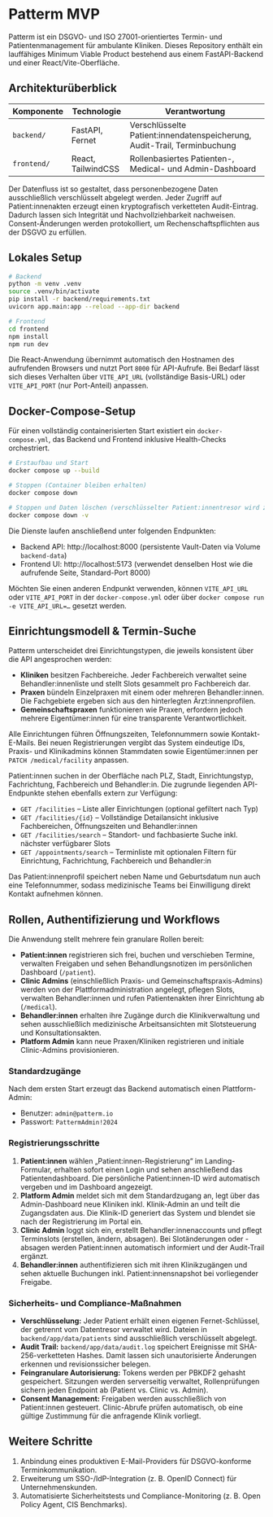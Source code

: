 # Patterm MVP

Patterm ist ein DSGVO- und ISO 27001-orientiertes Termin- und Patientenmanagement für ambulante Kliniken.
Dieses Repository enthält ein lauffähiges Minimum Viable Product bestehend aus einem FastAPI-Backend und
einer React/Vite-Oberfläche.

## Architekturüberblick

| Komponente | Technologie | Verantwortung |
| ---------- | ----------- | ------------- |
| `backend/` | FastAPI, Fernet | Verschlüsselte Patient:innendatenspeicherung, Audit-Trail, Terminbuchung |
| `frontend/` | React, TailwindCSS | Rollenbasiertes Patienten-, Medical- und Admin-Dashboard |

Der Datenfluss ist so gestaltet, dass personenbezogene Daten ausschließlich verschlüsselt abgelegt werden.
Jeder Zugriff auf Patient:innenakten erzeugt einen kryptografisch verketteten Audit-Eintrag. Dadurch lassen
sich Integrität und Nachvollziehbarkeit nachweisen. Consent-Änderungen werden protokolliert, um
Rechenschaftspflichten aus der DSGVO zu erfüllen.

## Lokales Setup

```bash
# Backend
python -m venv .venv
source .venv/bin/activate
pip install -r backend/requirements.txt
uvicorn app.main:app --reload --app-dir backend

# Frontend
cd frontend
npm install
npm run dev
```

Die React-Anwendung übernimmt automatisch den Hostnamen des aufrufenden Browsers und nutzt Port `8000`
für API-Aufrufe. Bei Bedarf lässt sich dieses Verhalten über `VITE_API_URL` (vollständige Basis-URL) oder
`VITE_API_PORT` (nur Port-Anteil) anpassen.

## Docker-Compose-Setup

Für einen vollständig containerisierten Start existiert ein `docker-compose.yml`, das Backend und Frontend
inklusive Health-Checks orchestriert.

```bash
# Erstaufbau und Start
docker compose up --build

# Stoppen (Container bleiben erhalten)
docker compose down

# Stoppen und Daten löschen (verschlüsselter Patient:innentresor wird zurückgesetzt)
docker compose down -v
```

Die Dienste laufen anschließend unter folgenden Endpunkten:

- Backend API: http://localhost:8000 (persistente Vault-Daten via Volume `backend-data`)
- Frontend UI: http://localhost:5173 (verwendet denselben Host wie die aufrufende Seite, Standard-Port 8000)

Möchten Sie einen anderen Endpunkt verwenden, können `VITE_API_URL` oder `VITE_API_PORT` in der
`docker-compose.yml` oder über `docker compose run -e VITE_API_URL=…` gesetzt werden.

## Einrichtungsmodell & Termin-Suche

Patterm unterscheidet drei Einrichtungstypen, die jeweils konsistent über die API angesprochen werden:

- **Kliniken** besitzen Fachbereiche. Jeder Fachbereich verwaltet seine Behandler:innenliste und stellt Slots
  gesammelt pro Fachbereich dar.
- **Praxen** bündeln Einzelpraxen mit einem oder mehreren Behandler:innen. Die Fachgebiete ergeben sich aus den
  hinterlegten Ärzt:innenprofilen.
- **Gemeinschaftspraxen** funktionieren wie Praxen, erfordern jedoch mehrere Eigentümer:innen für eine transparente
  Verantwortlichkeit.

Alle Einrichtungen führen Öffnungszeiten, Telefonnummern sowie Kontakt-E-Mails. Bei neuen Registrierungen vergibt das
System eindeutige IDs, Praxis- und Klinikadmins können Stammdaten sowie Eigentümer:innen per `PATCH /medical/facility`
anpassen.

Patient:innen suchen in der Oberfläche nach PLZ, Stadt, Einrichtungstyp, Fachrichtung, Fachbereich und Behandler:in.
Die zugrunde liegenden API-Endpunkte stehen ebenfalls extern zur Verfügung:

- `GET /facilities` – Liste aller Einrichtungen (optional gefiltert nach Typ)
- `GET /facilities/{id}` – Vollständige Detailansicht inklusive Fachbereichen, Öffnungszeiten und Behandler:innen
- `GET /facilities/search` – Standort- und fachbasierte Suche inkl. nächster verfügbarer Slots
- `GET /appointments/search` – Terminliste mit optionalen Filtern für Einrichtung, Fachrichtung, Fachbereich und
  Behandler:in

Das Patient:innenprofil speichert neben Name und Geburtsdatum nun auch eine Telefonnummer, sodass medizinische Teams bei
Einwilligung direkt Kontakt aufnehmen können.

## Rollen, Authentifizierung und Workflows

Die Anwendung stellt mehrere fein granulare Rollen bereit:

- **Patient:innen** registrieren sich frei, buchen und verschieben Termine, verwalten Freigaben und sehen
  Behandlungsnotizen im persönlichen Dashboard (`/patient`).
- **Clinic Admins** (einschließlich Praxis- und Gemeinschaftspraxis-Admins) werden von der Plattformadministration
  angelegt, pflegen Slots, verwalten Behandler:innen und rufen Patientenakten ihrer Einrichtung ab (`/medical`).
- **Behandler:innen** erhalten ihre Zugänge durch die Klinikverwaltung und sehen ausschließlich medizinische
  Arbeitsansichten mit Slotsteuerung und Konsultationsakten.
- **Platform Admin** kann neue Praxen/Kliniken registrieren und initiale Clinic-Admins provisionieren.

### Standardzugänge

Nach dem ersten Start erzeugt das Backend automatisch einen Plattform-Admin:

- Benutzer: `admin@patterm.io`
- Passwort: `PattermAdmin!2024`

### Registrierungsschritte

1. **Patient:innen** wählen „Patient:innen-Registrierung“ im Landing-Formular, erhalten sofort einen Login und
   sehen anschließend das Patientendashboard. Die persönliche Patient:innen-ID wird automatisch vergeben und im
   Dashboard angezeigt.
2. **Platform Admin** meldet sich mit dem Standardzugang an, legt über das Admin-Dashboard neue Kliniken inkl.
   Klinik-Admin an und teilt die Zugangsdaten aus. Die Klinik-ID generiert das System und blendet sie nach der
   Registrierung im Portal ein.
3. **Clinic Admin** loggt sich ein, erstellt Behandler:innenaccounts und pflegt Terminslots (erstellen, ändern,
   absagen). Bei Slotänderungen oder -absagen werden Patient:innen automatisch informiert und der Audit-Trail
   ergänzt.
4. **Behandler:innen** authentifizieren sich mit ihren Klinikzugängen und sehen aktuelle Buchungen inkl.
   Patient:innensnapshot bei vorliegender Freigabe.

### Sicherheits- und Compliance-Maßnahmen

- **Verschlüsselung:** Jeder Patient erhält einen eigenen Fernet-Schlüssel, der getrennt vom Datentresor
  verwaltet wird. Dateien in `backend/app/data/patients` sind ausschließlich verschlüsselt abgelegt.
- **Audit Trail:** `backend/app/data/audit.log` speichert Ereignisse mit SHA-256-verketteten Hashes. Damit lassen
  sich unautorisierte Änderungen erkennen und revisionssicher belegen.
- **Feingranulare Autorisierung:** Tokens werden per PBKDF2 gehasht gespeichert. Sitzungen werden serverseitig
  verwaltet, Rollenprüfungen sichern jeden Endpoint ab (Patient vs. Clinic vs. Admin).
- **Consent Management:** Freigaben werden ausschließlich von Patient:innen gesteuert. Clinic-Abrufe prüfen
  automatisch, ob eine gültige Zustimmung für die anfragende Klinik vorliegt.

## Weitere Schritte

1. Anbindung eines produktiven E-Mail-Providers für DSGVO-konforme Terminkommunikation.
2. Erweiterung um SSO-/IdP-Integration (z. B. OpenID Connect) für Unternehmenskunden.
3. Automatisierte Sicherheitstests und Compliance-Monitoring (z. B. Open Policy Agent, CIS Benchmarks).

